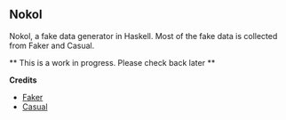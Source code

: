 ## Nokol

Nokol, a fake data generator in Haskell. Most of the fake data is collected from Faker and Casual.


** This is a work in progress. Please check back later **

**Credits**

- [Faker](https://github.com/faker-js/faker)
- [Casual](https://github.com/boo1ean/casual)
